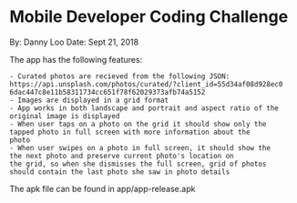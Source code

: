 # Mobile Developer Coding Challenge

By: Danny Loo
Date: Sept 21, 2018 

The app has the following features: 

	- Curated photos are recieved from the following JSON: 
	https://api.unsplash.com/photos/curated/?client_id=55d34af08d928ec0	6dac447c8e11b58311734cc651f78f62029373afb74a5152
	- Images are displayed in a grid format
	- App works in both landscape and portrait and aspect ratio of the 	original image is displayed
	- When user taps on a photo on the grid it should show only the 	tapped photo in full screen with more information about the 
	photo
	- When user swipes on a photo in full screen, it should show the 	the next photo and preserve current photo's location on 
	the grid, so when she dismisses the full screen, grid of photos 	should contain the last photo she saw in photo details
	
The apk file can be found in app/app-release.apk
